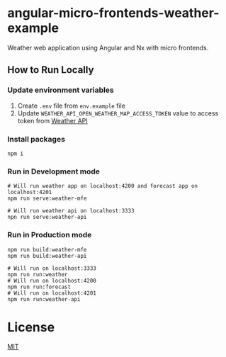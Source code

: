 # angular-micro-frontends-weather-example

Weather web application using Angular and Nx with micro frontends.

## How to Run Locally

### Update environment variables

1. Create `.env` file from `env.example` file
2. Update `WEATHER_API_OPEN_WEATHER_MAP_ACCESS_TOKEN` value to access token from [Weather API](https://openweathermap.org)

### Install packages

```shell
npm i
```

### Run in Development mode

```shell
# Will run weather app on localhost:4200 and forecast app on localhost:4201
npm run serve:weather-mfe

# Will run weather api on localhost:3333
npn run serve:weather-api
```

### Run in Production mode

```shell
npm run build:weather-mfe
npm run build:weather-api

# Will run on localhost:3333
npm run run:weather
# Will run on localhost:4200
npm run run:forecast
# Will run on localhost:4201
npm run run:weather-api
```

# License

[MIT](LICENSE)
